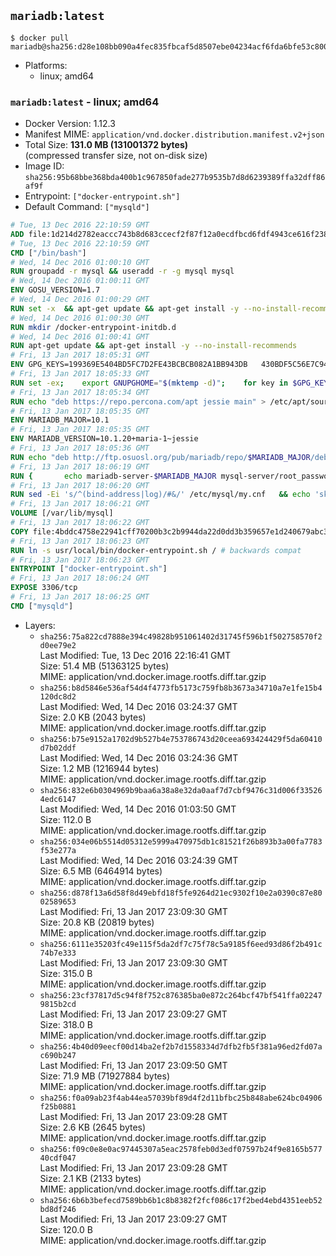 ## `mariadb:latest`

```console
$ docker pull mariadb@sha256:d28e108bb090a4fec835fbcaf5d8507ebe04234acf6fda6bfe53c8008d095362
```

-	Platforms:
	-	linux; amd64

### `mariadb:latest` - linux; amd64

-	Docker Version: 1.12.3
-	Manifest MIME: `application/vnd.docker.distribution.manifest.v2+json`
-	Total Size: **131.0 MB (131001372 bytes)**  
	(compressed transfer size, not on-disk size)
-	Image ID: `sha256:95b68bbe368bda400b1c967850fade277b9535b7d8d6239389ffa32dff86af9f`
-	Entrypoint: `["docker-entrypoint.sh"]`
-	Default Command: `["mysqld"]`

```dockerfile
# Tue, 13 Dec 2016 22:10:59 GMT
ADD file:1d214d2782eaccc743b8d683ccecf2f87f12a0ecdfbcd6fdf4943ce616f23870 in / 
# Tue, 13 Dec 2016 22:10:59 GMT
CMD ["/bin/bash"]
# Wed, 14 Dec 2016 01:00:10 GMT
RUN groupadd -r mysql && useradd -r -g mysql mysql
# Wed, 14 Dec 2016 01:00:11 GMT
ENV GOSU_VERSION=1.7
# Wed, 14 Dec 2016 01:00:29 GMT
RUN set -x 	&& apt-get update && apt-get install -y --no-install-recommends ca-certificates wget && rm -rf /var/lib/apt/lists/* 	&& wget -O /usr/local/bin/gosu "https://github.com/tianon/gosu/releases/download/$GOSU_VERSION/gosu-$(dpkg --print-architecture)" 	&& wget -O /usr/local/bin/gosu.asc "https://github.com/tianon/gosu/releases/download/$GOSU_VERSION/gosu-$(dpkg --print-architecture).asc" 	&& export GNUPGHOME="$(mktemp -d)" 	&& gpg --keyserver ha.pool.sks-keyservers.net --recv-keys B42F6819007F00F88E364FD4036A9C25BF357DD4 	&& gpg --batch --verify /usr/local/bin/gosu.asc /usr/local/bin/gosu 	&& rm -r "$GNUPGHOME" /usr/local/bin/gosu.asc 	&& chmod +x /usr/local/bin/gosu 	&& gosu nobody true 	&& apt-get purge -y --auto-remove ca-certificates wget
# Wed, 14 Dec 2016 01:00:30 GMT
RUN mkdir /docker-entrypoint-initdb.d
# Wed, 14 Dec 2016 01:00:41 GMT
RUN apt-get update && apt-get install -y --no-install-recommends 		apt-transport-https ca-certificates 		pwgen 	&& rm -rf /var/lib/apt/lists/*
# Fri, 13 Jan 2017 18:05:31 GMT
ENV GPG_KEYS=199369E5404BD5FC7D2FE43BCBCB082A1BB943DB 	430BDF5C56E7C94E848EE60C1C4CBDCDCD2EFD2A 	4D1BB29D63D98E422B2113B19334A25F8507EFA5
# Fri, 13 Jan 2017 18:05:33 GMT
RUN set -ex; 	export GNUPGHOME="$(mktemp -d)"; 	for key in $GPG_KEYS; do 		gpg --keyserver ha.pool.sks-keyservers.net --recv-keys "$key"; 	done; 	gpg --export $GPG_KEYS > /etc/apt/trusted.gpg.d/mariadb.gpg; 	rm -r "$GNUPGHOME"; 	apt-key list
# Fri, 13 Jan 2017 18:05:34 GMT
RUN echo "deb https://repo.percona.com/apt jessie main" > /etc/apt/sources.list.d/percona.list 	&& { 		echo 'Package: *'; 		echo 'Pin: release o=Percona Development Team'; 		echo 'Pin-Priority: 998'; 	} > /etc/apt/preferences.d/percona
# Fri, 13 Jan 2017 18:05:35 GMT
ENV MARIADB_MAJOR=10.1
# Fri, 13 Jan 2017 18:05:35 GMT
ENV MARIADB_VERSION=10.1.20+maria-1~jessie
# Fri, 13 Jan 2017 18:05:36 GMT
RUN echo "deb http://ftp.osuosl.org/pub/mariadb/repo/$MARIADB_MAJOR/debian jessie main" > /etc/apt/sources.list.d/mariadb.list 	&& { 		echo 'Package: *'; 		echo 'Pin: release o=MariaDB'; 		echo 'Pin-Priority: 999'; 	} > /etc/apt/preferences.d/mariadb
# Fri, 13 Jan 2017 18:06:19 GMT
RUN { 		echo mariadb-server-$MARIADB_MAJOR mysql-server/root_password password 'unused'; 		echo mariadb-server-$MARIADB_MAJOR mysql-server/root_password_again password 'unused'; 	} | debconf-set-selections 	&& apt-get update 	&& apt-get install -y 		mariadb-server=$MARIADB_VERSION 		percona-xtrabackup 		socat 	&& rm -rf /var/lib/apt/lists/* 	&& sed -ri 's/^user\s/#&/' /etc/mysql/my.cnf /etc/mysql/conf.d/* 	&& rm -rf /var/lib/mysql && mkdir -p /var/lib/mysql /var/run/mysqld 	&& chown -R mysql:mysql /var/lib/mysql /var/run/mysqld 	&& chmod 777 /var/run/mysqld
# Fri, 13 Jan 2017 18:06:20 GMT
RUN sed -Ei 's/^(bind-address|log)/#&/' /etc/mysql/my.cnf 	&& echo 'skip-host-cache\nskip-name-resolve' | awk '{ print } $1 == "[mysqld]" && c == 0 { c = 1; system("cat") }' /etc/mysql/my.cnf > /tmp/my.cnf 	&& mv /tmp/my.cnf /etc/mysql/my.cnf
# Fri, 13 Jan 2017 18:06:21 GMT
VOLUME [/var/lib/mysql]
# Fri, 13 Jan 2017 18:06:22 GMT
COPY file:4bddc4758e22941cff70200b3c2b9944da22d0dd3b359657e1d240679abc379b in /usr/local/bin/ 
# Fri, 13 Jan 2017 18:06:23 GMT
RUN ln -s usr/local/bin/docker-entrypoint.sh / # backwards compat
# Fri, 13 Jan 2017 18:06:23 GMT
ENTRYPOINT ["docker-entrypoint.sh"]
# Fri, 13 Jan 2017 18:06:24 GMT
EXPOSE 3306/tcp
# Fri, 13 Jan 2017 18:06:25 GMT
CMD ["mysqld"]
```

-	Layers:
	-	`sha256:75a822cd7888e394c49828b951061402d31745f596b1f502758570f2d0ee79e2`  
		Last Modified: Tue, 13 Dec 2016 22:16:41 GMT  
		Size: 51.4 MB (51363125 bytes)  
		MIME: application/vnd.docker.image.rootfs.diff.tar.gzip
	-	`sha256:b8d5846e536af54d4f4773fb5173c759fb8b3673a34710a7e1fe15b4120dc8d2`  
		Last Modified: Wed, 14 Dec 2016 03:24:37 GMT  
		Size: 2.0 KB (2043 bytes)  
		MIME: application/vnd.docker.image.rootfs.diff.tar.gzip
	-	`sha256:b75e9152a1702d9b527b4e753786743d20ceea693424429f5da60410d7b02ddf`  
		Last Modified: Wed, 14 Dec 2016 03:24:36 GMT  
		Size: 1.2 MB (1216944 bytes)  
		MIME: application/vnd.docker.image.rootfs.diff.tar.gzip
	-	`sha256:832e6b0304969b9baa6a38a8e32da0aaf7d7cbf9476c31d006f335264edc6147`  
		Last Modified: Wed, 14 Dec 2016 01:03:50 GMT  
		Size: 112.0 B  
		MIME: application/vnd.docker.image.rootfs.diff.tar.gzip
	-	`sha256:034e06b5514d05312e5999a470975db1c81521f26b893b3a00fa7783f53e277a`  
		Last Modified: Wed, 14 Dec 2016 03:24:39 GMT  
		Size: 6.5 MB (6464914 bytes)  
		MIME: application/vnd.docker.image.rootfs.diff.tar.gzip
	-	`sha256:d878f13a6d58f8d49ebfd18f5fe9264d21ec9302f10e2a0390c87e8002589653`  
		Last Modified: Fri, 13 Jan 2017 23:09:30 GMT  
		Size: 20.8 KB (20819 bytes)  
		MIME: application/vnd.docker.image.rootfs.diff.tar.gzip
	-	`sha256:6111e35203fc49e115f5da2df7c75f78c5a9185f6eed93d86f2b491c74b7e333`  
		Last Modified: Fri, 13 Jan 2017 23:09:30 GMT  
		Size: 315.0 B  
		MIME: application/vnd.docker.image.rootfs.diff.tar.gzip
	-	`sha256:23cf37817d5c94f8f752c876385ba0e872c264bcf47bf541ffa022479815b2cd`  
		Last Modified: Fri, 13 Jan 2017 23:09:27 GMT  
		Size: 318.0 B  
		MIME: application/vnd.docker.image.rootfs.diff.tar.gzip
	-	`sha256:4b40d09eecf00d14ba2ef2b7d1558334d7dfb2fb5f381a96ed2fd07ac690b247`  
		Last Modified: Fri, 13 Jan 2017 23:09:50 GMT  
		Size: 71.9 MB (71927884 bytes)  
		MIME: application/vnd.docker.image.rootfs.diff.tar.gzip
	-	`sha256:f0a09ab23f4ab44ea57039bf89d4f2d11bfbc25b848abe624bc04906f25b0881`  
		Last Modified: Fri, 13 Jan 2017 23:09:28 GMT  
		Size: 2.6 KB (2645 bytes)  
		MIME: application/vnd.docker.image.rootfs.diff.tar.gzip
	-	`sha256:f09c0e8e0ac97445307a5eac2578feb0d3edf07597b24f9e8165b57740cdf047`  
		Last Modified: Fri, 13 Jan 2017 23:09:28 GMT  
		Size: 2.1 KB (2133 bytes)  
		MIME: application/vnd.docker.image.rootfs.diff.tar.gzip
	-	`sha256:6b6b3befecd7589bb6b1c8b8382f2fcf086c17f2bed4ebd4351eeb52bd8df246`  
		Last Modified: Fri, 13 Jan 2017 23:09:27 GMT  
		Size: 120.0 B  
		MIME: application/vnd.docker.image.rootfs.diff.tar.gzip
